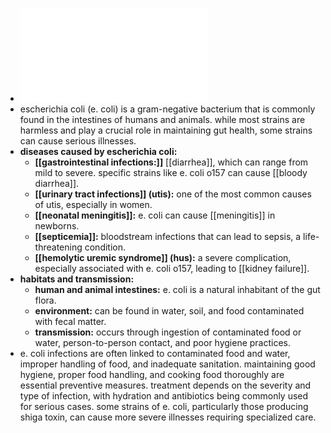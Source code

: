 - ![Escherichia_coli.pdf](../assets/Escherichia_coli_1719124711365_0.pdf)
- escherichia coli (e. coli) is a gram-negative bacterium that is commonly found in the intestines of humans and animals. while most strains are harmless and play a crucial role in maintaining gut health, some strains can cause serious illnesses.
- **diseases caused by escherichia coli:**
	- **[[gastrointestinal infections:]]** [[diarrhea]], which can range from mild to severe. specific strains like e. coli o157 can cause [[bloody diarrhea]].
	- **[[urinary tract infections]] (utis):** one of the most common causes of utis, especially in women.
	- **[[neonatal meningitis]]:** e. coli can cause [[meningitis]] in newborns.
	- **[[septicemia]]:** bloodstream infections that can lead to sepsis, a life-threatening condition.
	- **[[hemolytic uremic syndrome]] (hus):** a severe complication, especially associated with e. coli o157, leading to [[kidney failure]].
- **habitats and transmission:**
	- **human and animal intestines:** e. coli is a natural inhabitant of the gut flora.
	- **environment:** can be found in water, soil, and food contaminated with fecal matter.
	- **transmission:** occurs through ingestion of contaminated food or water, person-to-person contact, and poor hygiene practices.
- e. coli infections are often linked to contaminated food and water, improper handling of food, and inadequate sanitation. maintaining good hygiene, proper food handling, and cooking food thoroughly are essential preventive measures. treatment depends on the severity and type of infection, with hydration and antibiotics being commonly used for serious cases. some strains of e. coli, particularly those producing shiga toxin, can cause more severe illnesses requiring specialized care.